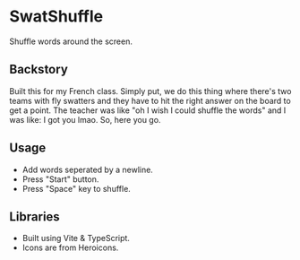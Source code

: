 # SwatShuffle

Shuffle words around the screen.

## Backstory

Built this for my French class. Simply put, we do this thing where there's two teams with fly swatters and they have to hit the right answer on the board to get a point. The teacher was like "oh I wish I could shuffle the words" and I was like: I got you lmao. So, here you go.

## Usage

- Add words seperated by a newline.
- Press "Start" button.
- Press "Space" key to shuffle.

## Libraries

- Built using Vite & TypeScript.
- Icons are from Heroicons.
